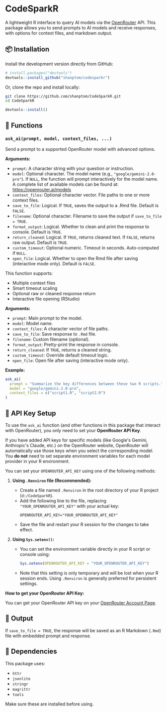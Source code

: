 # CodeSparkR

A lightweight R interface to query AI models via the [OpenRouter](https://openrouter.ai) API. This package allows you to send prompts to AI models and receive responses, with options for context files, and markdown output.

## 📦 Installation

Install the development version directly from GitHub:

```r
# install.packages("devtools")
devtools::install_github("shanptom/codesparkr")
```

Or, clone the repo and install locally:

```bash
git clone https://github.com/shanptom/CodeSparkR.git
cd CodeSparkR
```

```r
devtools::install()
```

## 🚀 Functions

### `ask_ai(prompt, model, context_files, ...)`

Send a prompt to a supported OpenRouter model with advanced options.

**Arguments:**

* `prompt`: A character string with your question or instruction.
* `model`: Optional character. The model name (e.g., `"google/gemini-2.0-pro"`). If `NULL`, the function will prompt interactively for the model name. A complete list of available models can be found at: https://openrouter.ai/models
* `context_files`: Optional character vector. File paths to one or more context files.
* `save_to_file`: Logical. If `TRUE`, saves the output to a .Rmd file. Default is `FALSE`.
* `filename`: Optional character. Filename to save the output if `save_to_file = TRUE`.
* `format_output`: Logical. Whether to clean and print the response to console. Default is `TRUE`.
* `return_cleaned`: Logical. If `TRUE`, returns cleaned text. If `FALSE`, returns raw output. Default is `TRUE`.
* `custom_timeout`: Optional numeric. Timeout in seconds. Auto-computed if `NULL`.
* `open_file`: Logical. Whether to open the Rmd file after saving (interactive mode only). Default is `FALSE`.

This function supports:

* Multiple context files
* Smart timeout scaling
* Optional raw or cleaned response return
* Interactive file opening (RStudio)

**Arguments:**

* `prompt`: Main prompt to the model.
* `model`: Model name.
* `context_files`: A character vector of file paths.
* `save_to_file`: Save response to `.Rmd` file.
* `filename`: Custom filename (optional).
* `format_output`: Pretty-print the response in console.
* `return_cleaned`: If `TRUE`, returns a cleaned string.
* `custom_timeout`: Override default timeout logic.
* `open_file`: Open file after saving (interactive mode only).

**Example:**

```r
ask_ai(
  prompt = "Summarize the key differences between these two R scripts.",
  model = "google/gemini-2.0-pro",
  context_files = c("script1.R", "script2.R")
)
```

## 🔐 API Key Setup

To use the `ask_ai` function (and other functions in this package that interact with OpenRouter), you only need to set your **OpenRouter API Key**.

If you have added API keys for specific models (like Google's Gemini, Anthropic's Claude, etc.) on the OpenRouter website, OpenRouter will automatically use those keys when you select the corresponding model. You **do not** need to set separate environment variables for each model provider in your R environment.

You can set your `OPENROUTER_API_KEY` using one of the following methods:

1.  **Using `.Renviron` file (Recommended):**
    *   Create a file named `.Renviron` in the root directory of your R project (`d:/CodeSparkR`).
    *   Add the following line to the file, replacing `"YOUR_OPENROUTER_API_KEY"` with your actual key:
        ```
        OPENROUTER_API_KEY="YOUR_OPENROUTER_API_KEY"
        ```
    *   Save the file and restart your R session for the changes to take effect.

2.  **Using `Sys.setenv()`:**
    *   You can set the environment variable directly in your R script or console using:
        ```r
        Sys.setenv(OPENROUTER_API_KEY = "YOUR_OPENROUTER_API_KEY")
        ```
    *   Note that this setting is only temporary and will be lost when your R session ends. Using `.Renviron` is generally preferred for persistent settings.

**How to get your OpenRouter API Key:**

You can get your OpenRouter API key on your [OpenRouter Account Page](https://openrouter.ai/account).

## 📄 Output

If `save_to_file = TRUE`, the response will be saved as an R Markdown (`.Rmd`) file with embedded prompt and response.

## 🧩 Dependencies

This package uses:

* `httr`
* `jsonlite`
* `stringr`
* `magrittr`
* `tools`

Make sure these are installed before using.
